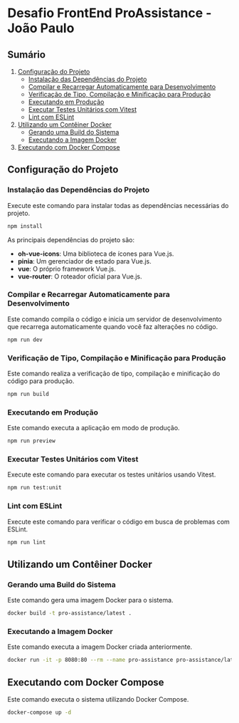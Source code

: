 # Desafio FrontEnd ProAssistance - **João Paulo**

## Sumário

1. [Configuração do Projeto](#configuração-do-projeto)
   - [Instalação das Dependências do Projeto](#instalação-das-dependências-do-projeto)
   - [Compilar e Recarregar Automaticamente para Desenvolvimento](#compilar-e-recarregar-automaticamente-para-desenvolvimento)
   - [Verificação de Tipo, Compilação e Minificação para Produção](#verificação-de-tipo-compilação-e-minificação-para-produção)
   - [Executando em Produção](#executando-em-produção)
   - [Executar Testes Unitários com Vitest](#executar-testes-unitários-com-vitest)
   - [Lint com ESLint](#lint-com-eslint)
2. [Utilizando um Contêiner Docker](#utilizando-um-contêiner-docker)
   - [Gerando uma Build do Sistema](#gerando-uma-build-do-sistema)
   - [Executando a Imagem Docker](#executando-a-imagem-docker)
3. [Executando com Docker Compose](#executando-com-docker-compose)

## Configuração do Projeto

### Instalação das Dependências do Projeto

Execute este comando para instalar todas as dependências necessárias do projeto.

```sh
npm install
```

As principais dependências do projeto são:

- **oh-vue-icons**: Uma biblioteca de ícones para Vue.js.
- **pinia**: Um gerenciador de estado para Vue.js.
- **vue**: O próprio framework Vue.js.
- **vue-router**: O roteador oficial para Vue.js.

### Compilar e Recarregar Automaticamente para Desenvolvimento

Este comando compila o código e inicia um servidor de desenvolvimento que 
recarrega automaticamente quando você faz alterações no código.

```sh
npm run dev
```

### Verificação de Tipo, Compilação e Minificação para Produção

Este comando realiza a verificação de tipo, compilação e minificação do código 
para produção.

```sh
npm run build
```

### Executando em Produção

Este comando executa a aplicação em modo de produção.

```sh
npm run preview
```

### Executar Testes Unitários com Vitest

Execute este comando para executar os testes unitários usando Vitest.

```sh
npm run test:unit
```

### Lint com ESLint

Execute este comando para verificar o código em busca de problemas com ESLint.

```sh
npm run lint
```

## Utilizando um Contêiner Docker

### Gerando uma Build do Sistema

Este comando gera uma imagem Docker para o sistema.

```sh
docker build -t pro-assistance/latest .
```

### Executando a Imagem Docker

Este comando executa a imagem Docker criada anteriormente.

```sh
docker run -it -p 8080:80 --rm --name pro-assistance pro-assistance/latest
```

## Executando com Docker Compose

Este comando executa o sistema utilizando Docker Compose.

```sh
docker-compose up -d
```